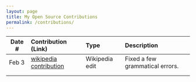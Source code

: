 ```yaml
---
layout: page
title: My Open Source Contributions
permalink: /contributions/
---
```


<!--
Type of the contribution should be "Wikipedia edit", "OpenStreet Map feature", "Documentation", "Course website", "Blog",
"Browser Add-on", etc.

The description should include a brief summary of what you did.

The link should bring us to a public page that shows your contribution. 

Replace the first row with your own contribution. 

-->





| Date #       | Contribution (Link)  | Type  | Description |
|---|:---|:---|:---|
| Feb 3   | [wikipedia contribution](https://en.wikipedia.org/wiki/Special:Contributions/YujaCha)    | Wikipedia edit    |   Fixed a few grammatical errors.    |
|     |     |     |      |
|     |     |     |      |
